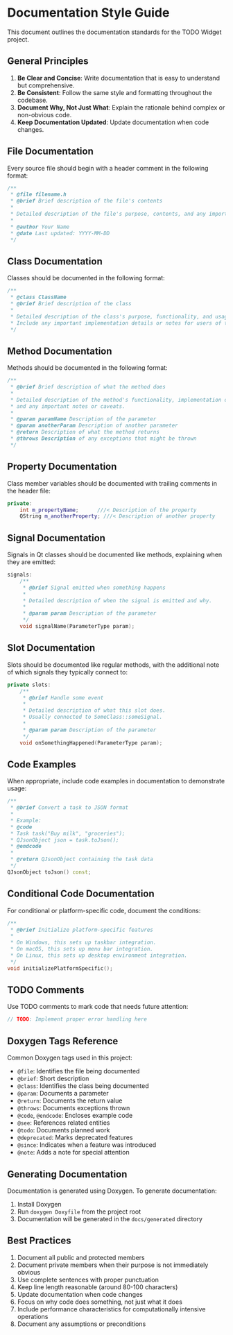 # Documentation Style Guide

This document outlines the documentation standards for the TODO Widget project.

## General Principles

1. **Be Clear and Concise**: Write documentation that is easy to understand but comprehensive.
2. **Be Consistent**: Follow the same style and formatting throughout the codebase.
3. **Document Why, Not Just What**: Explain the rationale behind complex or non-obvious code.
4. **Keep Documentation Updated**: Update documentation when code changes.

## File Documentation

Every source file should begin with a header comment in the following format:

```cpp
/**
 * @file filename.h
 * @brief Brief description of the file's contents
 * 
 * Detailed description of the file's purpose, contents, and any important notes.
 * 
 * @author Your Name
 * @date Last updated: YYYY-MM-DD
 */
```

## Class Documentation

Classes should be documented in the following format:

```cpp
/**
 * @class ClassName
 * @brief Brief description of the class
 * 
 * Detailed description of the class's purpose, functionality, and usage.
 * Include any important implementation details or notes for users of the class.
 */
```

## Method Documentation

Methods should be documented in the following format:

```cpp
/**
 * @brief Brief description of what the method does
 * 
 * Detailed description of the method's functionality, implementation details,
 * and any important notes or caveats.
 * 
 * @param paramName Description of the parameter
 * @param anotherParam Description of another parameter
 * @return Description of what the method returns
 * @throws Description of any exceptions that might be thrown
 */
```

## Property Documentation

Class member variables should be documented with trailing comments in the header file:

```cpp
private:
    int m_propertyName;      ///< Description of the property
    QString m_anotherProperty; ///< Description of another property
```

## Signal Documentation

Signals in Qt classes should be documented like methods, explaining when they are emitted:

```cpp
signals:
    /**
     * @brief Signal emitted when something happens
     * 
     * Detailed description of when the signal is emitted and why.
     * 
     * @param param Description of the parameter
     */
    void signalName(ParameterType param);
```

## Slot Documentation

Slots should be documented like regular methods, with the additional note of which signals they typically connect to:

```cpp
private slots:
    /**
     * @brief Handle some event
     * 
     * Detailed description of what this slot does.
     * Usually connected to SomeClass::someSignal.
     * 
     * @param param Description of the parameter
     */
    void onSomethingHappened(ParameterType param);
```

## Code Examples

When appropriate, include code examples in documentation to demonstrate usage:

```cpp
/**
 * @brief Convert a task to JSON format
 * 
 * Example:
 * @code
 * Task task("Buy milk", "groceries");
 * QJsonObject json = task.toJson();
 * @endcode
 * 
 * @return QJsonObject containing the task data
 */
QJsonObject toJson() const;
```

## Conditional Code Documentation

For conditional or platform-specific code, document the conditions:

```cpp
/**
 * @brief Initialize platform-specific features
 * 
 * On Windows, this sets up taskbar integration.
 * On macOS, this sets up menu bar integration.
 * On Linux, this sets up desktop environment integration.
 */
void initializePlatformSpecific();
```

## TODO Comments

Use TODO comments to mark code that needs future attention:

```cpp
// TODO: Implement proper error handling here
```

## Doxygen Tags Reference

Common Doxygen tags used in this project:

- `@file`: Identifies the file being documented
- `@brief`: Short description
- `@class`: Identifies the class being documented
- `@param`: Documents a parameter
- `@return`: Documents the return value
- `@throws`: Documents exceptions thrown
- `@code`, `@endcode`: Encloses example code
- `@see`: References related entities
- `@todo`: Documents planned work
- `@deprecated`: Marks deprecated features
- `@since`: Indicates when a feature was introduced
- `@note`: Adds a note for special attention

## Generating Documentation

Documentation is generated using Doxygen. To generate documentation:

1. Install Doxygen
2. Run `doxygen Doxyfile` from the project root
3. Documentation will be generated in the `docs/generated` directory

## Best Practices

1. Document all public and protected members
2. Document private members when their purpose is not immediately obvious
3. Use complete sentences with proper punctuation
4. Keep line length reasonable (around 80-100 characters)
5. Update documentation when code changes
6. Focus on why code does something, not just what it does
7. Include performance characteristics for computationally intensive operations
8. Document any assumptions or preconditions
